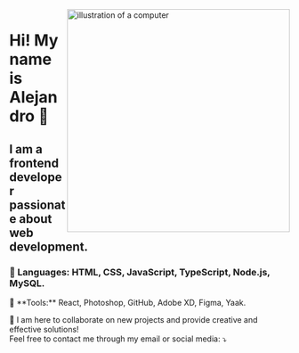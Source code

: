 <img src="https://raw.githubusercontent.com/MicaelliMedeiros/micaellimedeiros/master/image/computer-illustration.png" alt="illustration of a computer" min-width="400px" max-width="400px" width="400px" align="right">

<h1 align="left"> 
 Hi! My name is Alejandro 👋
</h1>
<h2 align="left"> 
 I am a frontend developer passionate about web development.
</h2>

<h3 align="left">
  🦄 Languages: HTML, CSS, JavaScript, TypeScript, Node.js, MySQL.
</h3>

<p align="left">
  💼 **Tools:** React, Photoshop, GitHub, Adobe XD, Figma, Yaak.
</p>

<p align="left">
  💌 I am here to collaborate on new projects and provide creative and effective solutions!<br>  
  Feel free to contact me through my email or social media: ⤵️  
</p>
